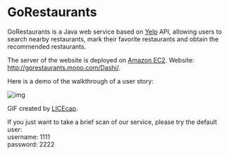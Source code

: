 # GoRestaurants
GoRestaurants is a Java web service based on [Yelp](https://www.yelp.com/developers) API, allowing users to search nearby restaurants, mark their favorite restaurants and obtain the recommended restaurants.

The server of the website is deployed on [Amazon EC2](http://aws.amazon.com/ec2). Website: http://gorestaurants.mooo.com/Dashi/.

Here is a demo of the walkthrough of a user story:

![img](gorestaurants.gif)

GIF created by [LICEcap](http://www.cockos.com/licecap/).

If you just want to take a brief scan of our service, please try the default user:  
username: 1111  
password: 2222
